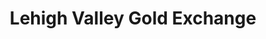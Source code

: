 ---
title: "Lehigh Valley Gold Exchange"
url: /bethlehem/lehigh-valley-gold-exchange/
shop: Schmuck
---